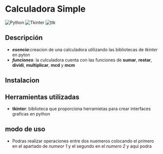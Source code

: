 # **Calculadora Simple**


![Python](https://img.shields.io/badge/python-3.12-blue)
![Tkinter](https://img.shields.io/badge/Tkinter-GUI-orange)
![ttk](https://img.shields.io/badge/ttk-module-green)

## **Descripción**
- ***esencia***:creacion de una calculadora utilizando las bibliotecas de *tkinter* en pyton
- ***funciones***: la culculadora cuenta con las funciones de **sumar**, **restar**, **dividi**, **multiplicar**, **mcd** y **mcm**

## **Instalacion**
## **Herramientas utilizadas**
- **tkinter**: biblioteca que proporciona herramietas para crear interfaces graficas en python
## **modo de uso** 
- Podras realizar operaciones entre dos nuemeros colocando el primero en el apartado de *numeor 1* y el segundo en el *numero 2* y aqui podra
